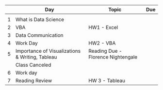 &nbsp;|Day|Topic|Due|
---|---|---|---|
   |   |   |
   |1   |What is Data Science    |
   |2   |VBA   |HW1 - Excel
   |3   |Data Communication   |
   |4   |Work Day   |HW2 - VBA
   |5   |Importance of Visualizations & Writing, Tableau   |Reading Due - Florence Nightengale
   |   |Class Canceled    |
   |6   |Work day   |
   |7   |Reading Review   |HW 3 - Tableau
